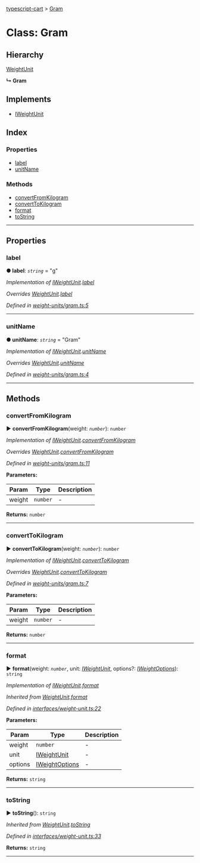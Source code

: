 [typescript-cart](../README.md) > [Gram](../classes/gram.md)



# Class: Gram

## Hierarchy


 [WeightUnit](weightunit.md)

**↳ Gram**







## Implements

* [IWeightUnit](../interfaces/iweightunit.md)

## Index

### Properties

* [label](gram.md#label)
* [unitName](gram.md#unitname)


### Methods

* [convertFromKilogram](gram.md#convertfromkilogram)
* [convertToKilogram](gram.md#converttokilogram)
* [format](gram.md#format)
* [toString](gram.md#tostring)



---
## Properties
<a id="label"></a>

###  label

**●  label**:  *`string`*  = "g"

*Implementation of [IWeightUnit](../interfaces/iweightunit.md).[label](../interfaces/iweightunit.md#label)*

*Overrides [WeightUnit](weightunit.md).[label](weightunit.md#label)*

*Defined in [weight-units/gram.ts:5](https://github.com/FlareMind/typescript-cart/blob/c89995c/src/weight-units/gram.ts#L5)*





___

<a id="unitname"></a>

###  unitName

**●  unitName**:  *`string`*  = "Gram"

*Implementation of [IWeightUnit](../interfaces/iweightunit.md).[unitName](../interfaces/iweightunit.md#unitname)*

*Overrides [WeightUnit](weightunit.md).[unitName](weightunit.md#unitname)*

*Defined in [weight-units/gram.ts:4](https://github.com/FlareMind/typescript-cart/blob/c89995c/src/weight-units/gram.ts#L4)*





___


## Methods
<a id="convertfromkilogram"></a>

###  convertFromKilogram

► **convertFromKilogram**(weight: *`number`*): `number`



*Implementation of [IWeightUnit](../interfaces/iweightunit.md).[convertFromKilogram](../interfaces/iweightunit.md#convertfromkilogram)*

*Overrides [WeightUnit](weightunit.md).[convertFromKilogram](weightunit.md#convertfromkilogram)*

*Defined in [weight-units/gram.ts:11](https://github.com/FlareMind/typescript-cart/blob/c89995c/src/weight-units/gram.ts#L11)*



**Parameters:**

| Param | Type | Description |
| ------ | ------ | ------ |
| weight | `number`   |  - |





**Returns:** `number`





___

<a id="converttokilogram"></a>

###  convertToKilogram

► **convertToKilogram**(weight: *`number`*): `number`



*Implementation of [IWeightUnit](../interfaces/iweightunit.md).[convertToKilogram](../interfaces/iweightunit.md#converttokilogram)*

*Overrides [WeightUnit](weightunit.md).[convertToKilogram](weightunit.md#converttokilogram)*

*Defined in [weight-units/gram.ts:7](https://github.com/FlareMind/typescript-cart/blob/c89995c/src/weight-units/gram.ts#L7)*



**Parameters:**

| Param | Type | Description |
| ------ | ------ | ------ |
| weight | `number`   |  - |





**Returns:** `number`





___

<a id="format"></a>

###  format

► **format**(weight: *`number`*, unit: *[IWeightUnit](../interfaces/iweightunit.md)*, options?: *[IWeightOptions](../interfaces/iweightoptions.md)*): `string`



*Implementation of [IWeightUnit](../interfaces/iweightunit.md).[format](../interfaces/iweightunit.md#format)*

*Inherited from [WeightUnit](weightunit.md).[format](weightunit.md#format)*

*Defined in [interfaces/weight-unit.ts:22](https://github.com/FlareMind/typescript-cart/blob/c89995c/src/interfaces/weight-unit.ts#L22)*



**Parameters:**

| Param | Type | Description |
| ------ | ------ | ------ |
| weight | `number`   |  - |
| unit | [IWeightUnit](../interfaces/iweightunit.md)   |  - |
| options | [IWeightOptions](../interfaces/iweightoptions.md)   |  - |





**Returns:** `string`





___

<a id="tostring"></a>

###  toString

► **toString**(): `string`



*Inherited from [WeightUnit](weightunit.md).[toString](weightunit.md#tostring)*

*Defined in [interfaces/weight-unit.ts:33](https://github.com/FlareMind/typescript-cart/blob/c89995c/src/interfaces/weight-unit.ts#L33)*





**Returns:** `string`





___


